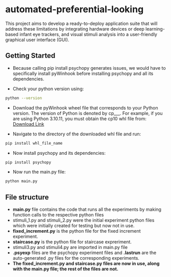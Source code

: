# automated-preferential-looking
This project aims to develop a ready-to-deploy application suite that will address these limitations by integrating hardware devices or deep learning-based infant eye trackers, and visual stimuli analysis into a user-friendly graphical user interface (GUI).

## Getting Started

* Because calling pip install psychopy generates issues, we would have to specifically install pyWinhook before installing psychopy and all its dependencies.

* Check your python version using:
```sh
python --version
```
* Download the pyWinhook wheel file that corresponds to your Python version. The version of Python is denoted by cp___. For example, if you are using Python 3.10.11, you must obtain the cp10 whl file from:
[Download Link](https://www.lfd.uci.edu/~gohlke/pythonlibs/#pywinhook)

*  Navigate to the directory of the downloaded whl file and run:
```sh
pip install whl_file_name
```
* Now install psychopy and its dependencies:
```sh
pip install psychopy
```
* Now run the main.py file:
```sh
python main.py
```
## File structure

* **main.py** file contains the code that runs all the experiments by making function calls to the respective python files
* stimuli_1.py and stimuli_2.py were the initial experiment python files which were initially created for testing but now not in use.
* **fixed_increment.py** is the python file for the fixed increment experiment.
* **staircase.py** is the python file for staircase expreriment. 
* stimuli3.py and stimuli4.py are imported in main.py file
* **.psyexp** files are the psychopy experiment files and **.lastrun** are the auto-generated .py files for the corresponding experiments.
* **The fixed_increment.py and staircase.py files are now in use, along with the main.py file; the rest of the files are not.**
